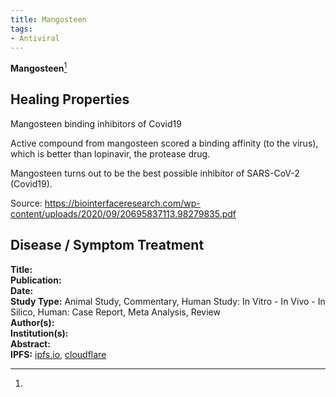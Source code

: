 ```yaml
---
title: Mangosteen
tags:
- Antiviral
---
```

**Mangosteen**[^1]

## Healing Properties

Mangosteen binding inhibitors of Covid19

Active compound from mangosteen scored a binding affinity (to the virus), which is better than lopinavir, the protease drug. 

Mangosteen turns out to be the best possible inhibitor of SARS-CoV-2 (Covid19).

Source: https://biointerfaceresearch.com/wp-content/uploads/2020/09/20695837113.98279835.pdf

## Disease / Symptom Treatment

[^1]: 
**Title:** [ ]( )<br>
**Publication:** [ ]( )<br>
**Date:** <br>
**Study Type:** Animal Study, Commentary, Human Study: In Vitro - In Vivo - In Silico, Human: Case Report, Meta Analysis, Review<br>
**Author(s):** <br>
**Institution(s):** <br>
**Abstract:** <br>
**IPFS:** [ipfs.io](https://ipfs.io/ipfs/), [cloudflare](https://cloudflare-ipfs.com/ipfs/)

<!-- [^1]: 
**Title:** [ ]( )<br>
**Publication:** [ ]( )<br>
**Date:** <br>
**Study Type:** Animal Study, Commentary, Human Study: In Vitro - In Vivo - In Silico, Human: Case Report, Meta Analysis, Review<br>
**Author(s):** <br>
**Institution(s):** <br>
**Abstract:** <br>
**IPFS:** [ipfs.io](https://ipfs.io/ipfs/), [cloudflare](https://cloudflare-ipfs.com/ipfs/) -->
